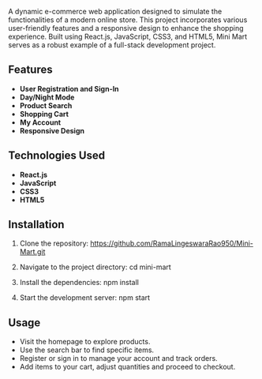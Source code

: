 A dynamic e-commerce web application designed to simulate the functionalities of a modern online store. This project incorporates various user-friendly features and a responsive design to enhance the shopping experience. Built using React.js, JavaScript, CSS3, and HTML5, Mini Mart serves as a robust example of a full-stack development project.

## Features

- **User Registration and Sign-In**
- **Day/Night Mode**
- **Product Search**
- **Shopping Cart**
- **My Account**
- **Responsive Design**

## Technologies Used

- **React.js**
- **JavaScript**
- **CSS3**
- **HTML5**

## Installation

1. Clone the repository: https://github.com/RamaLingeswaraRao950/Mini-Mart.git
  
2. Navigate to the project directory: cd mini-mart
   
3. Install the dependencies: npm install
   
4. Start the development server: npm start

## Usage

- Visit the homepage to explore products.
- Use the search bar to find specific items.
- Register or sign in to manage your account and track orders.
- Add items to your cart, adjust quantities and proceed to checkout.
 
